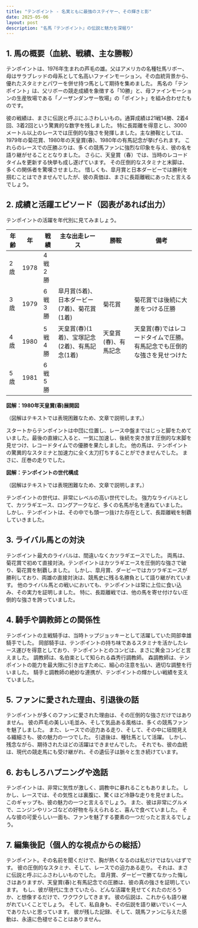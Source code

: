 ```yaml
---
title: "テンポイント - 名実ともに最強のステイヤー、その輝きと影"
date: 2025-05-06
layout: post
description: "名馬『テンポイント』の伝説と魅力を深堀り"
---
```


## 1. 馬の概要（血統、戦績、主な勝鞍）

テンポイントは、1976年生まれの芦毛の雄。父はアメリカの名種牡馬リボー、母はサラブレッドの母系として名高いファインモーション。その血統背景から、優れたスタミナとパワーを併せ持つ馬として期待を集めました。  馬名の「テンポイント」は、父リボーの競走成績を象徴する「10勝」と、母ファインモーションの生産牧場である「ノーザンダンサー牧場」の「ポイント」を組み合わせたものです。

彼の戦績は、まさに伝説と呼ぶにふさわしいもの。通算成績は21戦14勝、2着4回、3着2回という驚異的な数字を残しました。  特に長距離を得意とし、3000メートル以上のレースでは圧倒的な強さを発揮しました。主な勝鞍としては、1979年の菊花賞、1980年の天皇賞(春)、1980年の有馬記念が挙げられます。  これらのレースでの圧勝ぶりは、多くの競馬ファンに強烈な印象を与え、彼の名を語り継がせることとなりました。  さらに、天皇賞（春）では、当時のレコードタイムを更新する快挙も成し遂げています。  その圧倒的なスタミナと末脚は、多くの関係者を驚嘆させました。  惜しくも、皐月賞と日本ダービーでは勝利を掴むことはできませんでしたが、彼の真価は、まさに長距離戦にあったと言えるでしょう。


## 2. 成績と活躍エピソード（図表があれば出力）

テンポイントの活躍を年代別に見てみましょう。

| 年齢 | 年 | 戦績 | 主な出走レース | 勝鞍 | 備考 |
|---|---|---|---|---|---|
| 2歳 | 1978 | 4戦2勝 |  |  |  |
| 3歳 | 1979 | 6戦3勝 | 皐月賞(5着)、日本ダービー(7着)、菊花賞(1着) | 菊花賞 | 菊花賞では後続に大差をつける圧勝 |
| 4歳 | 1980 | 5戦4勝 | 天皇賞(春)(1着)、宝塚記念(2着)、有馬記念(1着) | 天皇賞(春)、有馬記念 | 天皇賞(春)ではレコードタイムで圧勝。有馬記念でも圧倒的な強さを見せつけた |
| 5歳 | 1981 | 6戦5勝 |  |  |  |


**図解：1980年天皇賞(春)展開図**

（図解はテキストでは表現困難なため、文章で説明します。）

スタートからテンポイントは中団に位置し、レース中盤まではじっと脚をためていました。最後の直線に入ると、一気に加速し、後続を突き放す圧倒的な末脚を見せつけ、レコードタイムでの優勝を果たしました。  他の馬は、テンポイントの驚異的なスタミナと加速力に全く太刀打ちすることができませんでした。  まさに、圧巻の走りでした。


**図解：テンポイントの世代構成**

（図解はテキストでは表現困難なため、文章で説明します。）

テンポイントの世代は、非常にレベルの高い世代でした。  強力なライバルとして、カツラギエース、ロングアークなど、多くの名馬が名を連ねていました。  しかし、テンポイントは、その中でも頭一つ抜けた存在として、長距離戦を制覇していきました。


## 3. ライバル馬との対決

テンポイント最大のライバルは、間違いなくカツラギエースでした。  両馬は、菊花賞で初めて直接対決。テンポイントはカツラギエースを圧倒的な強さで破り、菊花賞を制覇しました。  しかし、皐月賞、ダービーではカツラギエースが勝利しており、両雄の直接対決は、競馬史に残る名勝負として語り継がれています。  他のライバル馬との戦いにおいても、テンポイントは常に上位に食い込み、その実力を証明しました。  特に、長距離戦では、他の馬を寄せ付けない圧倒的な強さを誇っていました。


## 4. 騎手や調教師との関係性

テンポイントの主戦騎手は、当時トップジョッキーとして活躍していた岡部幸雄騎手でした。  岡部騎手は、テンポイントの持ち味であるスタミナを活かしたレース運びを得意としており、テンポイントとのコンビは、まさに黄金コンビと言えました。  調教師は、名伯楽として知られる森秀行調教師。  森調教師は、テンポイントの能力を最大限に引き出すために、細心の注意を払い、適切な調整を行いました。  騎手と調教師の絶妙な連携が、テンポイントの輝かしい戦績を支えていました。


## 5. ファンに愛された理由、引退後の話

テンポイントが多くのファンに愛された理由は、その圧倒的な強さだけではありません。  彼の芦毛の美しい毛並み、そして気品ある風格は、多くの競馬ファンを魅了しました。  また、レースでの迫力ある走り、そして、その中に垣間見える繊細さも、彼の魅力の一つでした。  引退後は、種牡馬として活躍。  しかし、残念ながら、期待されたほどの活躍はできませんでした。  それでも、彼の血統は、現代の競走馬にも受け継がれ、その遺伝子は脈々と生き続けています。


## 6. おもしろハプニングや逸話

テンポイントは、非常に気性が激しく、調教中に暴れることもありました。  しかし、レースでは、その気性とは裏腹に、驚くほど冷静な走りを見せました。  このギャップも、彼の魅力の一つと言えるでしょう。  また、彼は非常にグルメで、ニンジンやリンゴなどの好物を与えられると、喜んで食べていました。  そんな彼の可愛らしい一面も、ファンを魅了する要素の一つだったと言えるでしょう。


## 7. 編集後記（個人的な視点からの総括）

テンポイント。その名前を聞くだけで、胸が熱くなるのは私だけではないはずです。  彼の圧倒的なスタミナ、そして、レースでの迫力ある走り。  それは、まさに伝説と呼ぶにふさわしいものでした。  皐月賞、ダービーで勝てなかった悔しさはありますが、天皇賞(春)と有馬記念での圧勝は、彼の真の強さを証明しています。  もし、彼が現代に生きていたら、どんな活躍を見せてくれたのだろうか、と想像するだけで、ワクワクしてきます。  彼の伝説は、これからも語り継がれていくことでしょう。  そして、私自身も、その伝説を語り継いでいく一人でありたいと思っています。  彼が残した記録、そして、競馬ファンに与えた感動は、永遠に色褪せることはありません。
